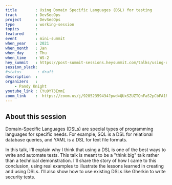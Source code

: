 ```yaml
---
title        : Using Domain Specific Languages (DSL) for testing
track        : DevSecOps
project      : DevSecOps
type         : working-session
topics       :
featured     :
event        : mini-summit
when_year    : 2021
when_month   : Jan
when_day     : Thu
when_time    : WS-2
hey_summit   : https://post-summit-sessions.heysummit.com/talks/using-domain-specific-languages-dsl-for-testing/
session_slack:
#status       : draft
description  :
organizers   :
    - Pandy Knight
youtube_link : CYu9YT3EmmI
zoom_link    :  https://zoom.us/j/92852359434?pwd=QUxSZUZTQnFaS2pCbFA1RnppdUo4QT09
---
```


## About this session

Domain-Specific Languages (DSLs) are special types of programming languages for specific needs. For example, SQL is a DSL for relational database queries, and YAML is a DSL for text file formats.

In this talk, I'll explain why I think that using a DSL is one of the best ways to write and automate tests. This talk is meant to be a "think big" talk rather than a technical demonstration. I'll share the story of how I came to this conclusion, using real examples to illustrate the lessons learned in creating and using DSLs. I'll also show how to use existing DSLs like Gherkin to write security tests.
